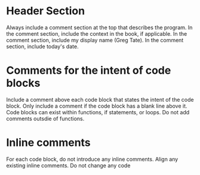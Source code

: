 # Header Section
Always include a comment section at the top that describes the program.
In the comment section, include the context in the book, if applicable.
In the comment section, include my display name (Greg Tate).
In the comment section, include today's date.

# Comments for the intent of code blocks
Include a comment above each code block that states the intent of the code block.
Only include a comment if the code block has a blank line above it.
Code blocks can exist within functions, if statements, or loops.
Do not add comments outsdie of functions.

# Inline comments
For each code block, do not introduce any inline comments.
Align any existing inline comments.
Do not change any code